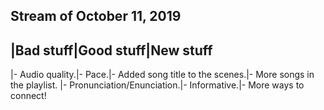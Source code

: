 ## Stream of October 11, 2019
|Bad stuff|Good stuff|New stuff
---
|- Audio quality.|- Pace.|- Added song title to the scenes.|- More songs in the playlist.
|- Pronunciation/Enunciation.|- Informative.|- More ways to connect!

